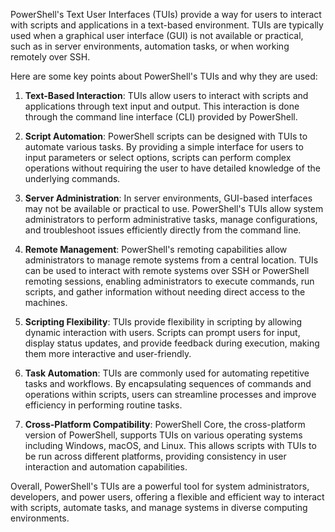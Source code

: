 PowerShell's Text User Interfaces (TUIs) provide a way for users to interact with scripts and applications in a text-based environment. TUIs are typically used when a graphical user interface (GUI) is not available or practical, such as in server environments, automation tasks, or when working remotely over SSH.

Here are some key points about PowerShell's TUIs and why they are used:

1. **Text-Based Interaction**: TUIs allow users to interact with scripts and applications through text input and output. This interaction is done through the command line interface (CLI) provided by PowerShell.

2. **Script Automation**: PowerShell scripts can be designed with TUIs to automate various tasks. By providing a simple interface for users to input parameters or select options, scripts can perform complex operations without requiring the user to have detailed knowledge of the underlying commands.

3. **Server Administration**: In server environments, GUI-based interfaces may not be available or practical to use. PowerShell's TUIs allow system administrators to perform administrative tasks, manage configurations, and troubleshoot issues efficiently directly from the command line.

4. **Remote Management**: PowerShell's remoting capabilities allow administrators to manage remote systems from a central location. TUIs can be used to interact with remote systems over SSH or PowerShell remoting sessions, enabling administrators to execute commands, run scripts, and gather information without needing direct access to the machines.

5. **Scripting Flexibility**: TUIs provide flexibility in scripting by allowing dynamic interaction with users. Scripts can prompt users for input, display status updates, and provide feedback during execution, making them more interactive and user-friendly.

6. **Task Automation**: TUIs are commonly used for automating repetitive tasks and workflows. By encapsulating sequences of commands and operations within scripts, users can streamline processes and improve efficiency in performing routine tasks.

7. **Cross-Platform Compatibility**: PowerShell Core, the cross-platform version of PowerShell, supports TUIs on various operating systems including Windows, macOS, and Linux. This allows scripts with TUIs to be run across different platforms, providing consistency in user interaction and automation capabilities.

Overall, PowerShell's TUIs are a powerful tool for system administrators, developers, and power users, offering a flexible and efficient way to interact with scripts, automate tasks, and manage systems in diverse computing environments.
